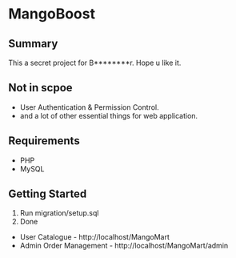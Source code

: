 # MangoBoost

## Summary
This a secret project for B********r. Hope u like it.

## Not in scpoe
- User Authentication & Permission Control.
- and a lot of other essential things for web application.

## Requirements
- PHP
- MySQL

## Getting Started

1. Run migration/setup.sql
2. Done

- User Catalogue - http://localhost/MangoMart
- Admin Order Management - http://localhost/MangoMart/admin